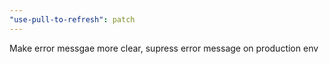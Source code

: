 ```yaml
---
"use-pull-to-refresh": patch
---
```


Make error messgae more clear, supress error message on production env
